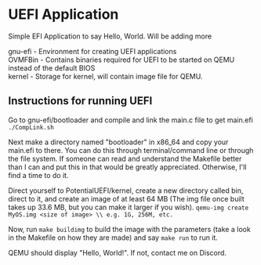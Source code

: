 # UEFI Application
Simple EFI Application to say Hello, World. Will be adding more

gnu-efi - Environment for creating UEFI applications<br/>
OVMFBin - Contains binaries required for UEFI to be started on QEMU instead of the default BIOS<br/>
kernel - Storage for kernel, will contain image file for QEMU.

## Instructions for running UEFI

Go to gnu-efi/bootloader and compile and link the main.c file to get main.efi
```./CompLink.sh```

Next make a directory named "bootloader" in x86_64 and copy your main.efi to there. You can do this through terminal/command line or through the file system. If someone can read and understand the Makefile better than I can and put this in that would be greatly appreciated. Otherwise, I'll find a time to do it. 

Direct yourself to PotentialUEFI/kernel, create a new directory called bin, direct to it, and create an image of at least 64 MB (The img file once built takes up 33.6 MB, but you can make it larger if you wish). 
```qemu-img create MyOS.img <size of image> \\ e.g. 1G, 256M, etc.```

Now, run ```make buildimg``` to build the image with the parameters (take a look in the Makefile on how they are made) and say ```make run``` to run it. 

QEMU should display "Hello, World!". If not, contact me on Discord. 
